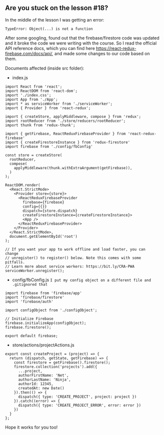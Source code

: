 ## Are you stuck on the lesson #18?
In the middle of the lesson I was getting an error:

```
TypeError: Object(...) is not a function
```
After some googling, found out that the firebase/firestore code was updated and it broke the code we were writing with the course.
So I read the official API reference docs, which you can find here https://react-redux-firebase.com/docs/api/, and made some changes to our code based on them.

Documents affected (inside src folder):
* index.js
```
import React from 'react';
import ReactDOM from 'react-dom';
import './index.css';
import App from './App';
import * as serviceWorker from './serviceWorker';
import { Provider } from 'react-redux';

import { createStore, applyMiddleware, compose } from 'redux';
import rootReducer from './store/reducers/rootReducer';
import thunk from 'redux-thunk';

import { getFirebase, ReactReduxFirebaseProvider } from 'react-redux-firebase'
import { createFirestoreInstance } from 'redux-firestore'
import firebase from './config/fbConfig'

const store = createStore(
  rootReducer,
  compose(
    applyMiddleware(thunk.withExtraArgument(getFirebase)),
  )
);

ReactDOM.render(
  <React.StrictMode>
    <Provider store={store}>
      <ReactReduxFirebaseProvider
        firebase={firebase}
        config={{}}
        dispatch={store.dispatch}
        createFirestoreInstance={createFirestoreInstance}>
        <App />
      </ReactReduxFirebaseProvider>
    </Provider>
  </React.StrictMode>,
  document.getElementById('root')
);

// If you want your app to work offline and load faster, you can change
// unregister() to register() below. Note this comes with some pitfalls.
// Learn more about service workers: https://bit.ly/CRA-PWA
serviceWorker.unregister();

```
* config/fbConfig.js `I put my config object on a different file and .gitignored that`
```
import firebase from 'firebase/app'
import 'firebase/firestore'
import 'firebase/auth'

import configObject from './configObject';

// Initialize Firebase
firebase.initializeApp(configObject);
firebase.firestore();

export default firebase;
```
* store/actions/projectActions.js
```
export const createProject = (project) => {
  return (dispatch, getState, getFirebase) => {
    const firestore = getFirebase().firestore();
    firestore.collection('projects').add({
      ...project,
      authorFirstName: 'Net',
      authorLastName: 'Ninja',
      authorId: 12345,
      createdAt: new Date()
    }).then(() => {
      dispatch({ type: 'CREATE_PROJECT', project: project })
    }).catch((error) => {
      dispatch({ type: 'CREATE_PROJECT_ERROR', error: error })
    })
  }
};
```

Hope it works for you too!

